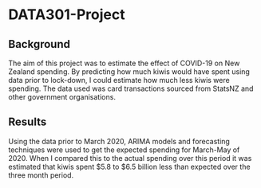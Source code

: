# DATA301-Project

## Background
The aim of this project was to estimate the effect of COVID-19 on New Zealand spending. By predicting how much kiwis would have spent using data prior to lock-down, I could estimate how much less kiwis were spending. The data used was card transactions sourced from StatsNZ and other government organisations. 

## Results
Using the data prior to March 2020, ARIMA models and forecasting techniques were used to get the expected spending for March-May of 2020. When I compared this to the actual spending over this period it was estimated that kiwis spent $5.8 to $6.5 billion less than expected over the three month period.
